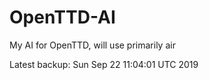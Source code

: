 # OpenTTD-AI
My AI for OpenTTD, will use primarily air

Latest backup: Sun Sep 22 11:04:01 UTC 2019
